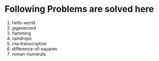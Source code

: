 # Following Problems are solved here

1. hello-world
2. gigasecond
3. hamming
4. raindrops
5. rna-transcription
6. difference-of-squares
7. roman-numerals

